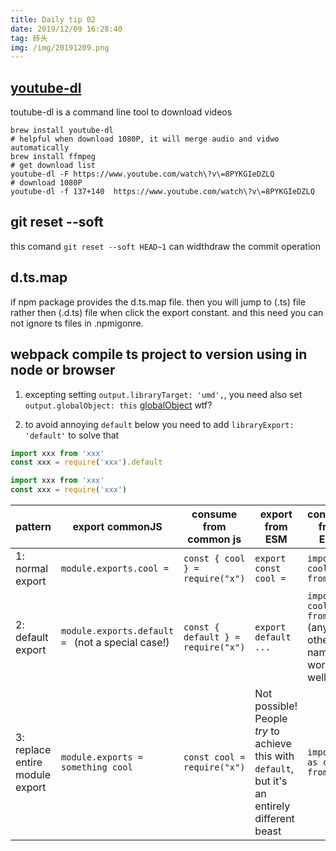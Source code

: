 ```yaml
---
title: Daily tip 02
date: 2019/12/09 16:28:40
tag: 砖头
img: /img/20191209.png
---
```


## [youtube-dl](https://github.com/ytdl-org/youtube-dl)
toutube-dl is a command line tool to download videos

```shell
brew install youtube-dl
# helpful when download 1080P, it will merge audio and vidwo automatically
brew install ffmpeg
# get download list
youtube-dl -F https://www.youtube.com/watch\?v\=8PYKGIeDZLQ
# download 1080P
youtube-dl -f 137+140  https://www.youtube.com/watch\?v\=8PYKGIeDZLQ
```


## git reset --soft

this comand `git reset --soft HEAD~1` can widthdraw the commit operation

## d.ts.map

if npm package provides the d.ts.map file. then you will jump to (.ts) file rather then (.d.ts) file when click the export constant.
and this need you can not ignore ts files in .npmigonre.

## webpack compile ts project to version using in node or browser

1. excepting setting `output.libraryTarget: 'umd',`, you need also set `output.globalObject: this` [globalObject](https://webpack.js.org/configuration/output/#outputglobalobject) wtf?

2. to avoid annoying `default` below
   you need to add `libraryExport: 'default'` to solve that

```js
import xxx from 'xxx'
const xxx = require('xxx').default

import xxx from 'xxx'
const xxx = require('xxx')
```

<form>
<table>
<thead>
<tr>
<th>pattern</th>
<th>export commonJS</th>
<th>consume from common js</th>
<th>export from ESM</th>
<th>consume from ESM</th>
</tr>
</thead>
<tbody>
<tr>
<td>1: normal export</td>
<td><code>module.exports.cool =</code></td>
<td><code>const { cool } = require("x")</code></td>
<td><code>export const cool = </code></td>
<td><code>import { cool } from "x"</code></td>
</tr>
<tr>
<td>2: default export</td>
<td><code>module.exports.default = </code> (not a special case!)</td>
<td><code>const { default } = require("x")</code></td>
<td><code>export default ...</code></td>
<td><code>import cool from "x"</code> (any other name works as well)*</td>
</tr>
<tr>
<td>3: replace entire module export</td>
<td><code>module.exports = something cool</code></td>
<td><code>const cool = require("x")</code></td>
<td>Not possible! People <em>try</em> to achieve this with <code>default</code>, but it's an entirely different beast</td>
<td><code>import * as cool from "X"</code></td>
</tr>
</tbody>
</table>
</form>
